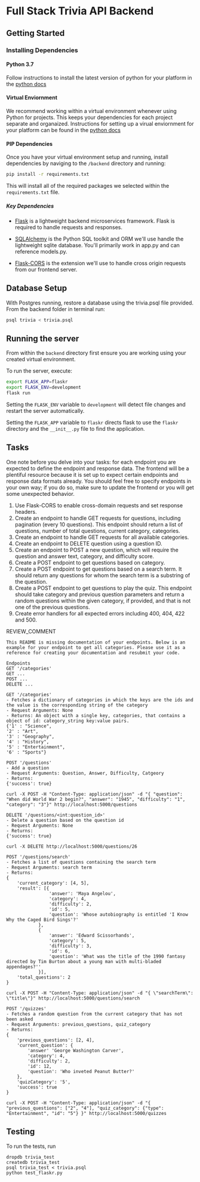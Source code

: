 # Full Stack Trivia API Backend

## Getting Started

### Installing Dependencies

#### Python 3.7

Follow instructions to install the latest version of python for your platform in the [python docs](https://docs.python.org/3/using/unix.html#getting-and-installing-the-latest-version-of-python)

#### Virtual Enviornment

We recommend working within a virtual environment whenever using Python for projects. This keeps your dependencies for each project separate and organaized. Instructions for setting up a virual enviornment for your platform can be found in the [python docs](https://packaging.python.org/guides/installing-using-pip-and-virtual-environments/)

#### PIP Dependencies

Once you have your virtual environment setup and running, install dependencies by naviging to the `/backend` directory and running:

```bash
pip install -r requirements.txt
```

This will install all of the required packages we selected within the `requirements.txt` file.

##### Key Dependencies

- [Flask](http://flask.pocoo.org/)  is a lightweight backend microservices framework. Flask is required to handle requests and responses.

- [SQLAlchemy](https://www.sqlalchemy.org/) is the Python SQL toolkit and ORM we'll use handle the lightweight sqlite database. You'll primarily work in app.py and can reference models.py. 

- [Flask-CORS](https://flask-cors.readthedocs.io/en/latest/#) is the extension we'll use to handle cross origin requests from our frontend server. 

## Database Setup
With Postgres running, restore a database using the trivia.psql file provided. From the backend folder in terminal run:
```bash
psql trivia < trivia.psql
```

## Running the server

From within the `backend` directory first ensure you are working using your created virtual environment.

To run the server, execute:

```bash
export FLASK_APP=flaskr
export FLASK_ENV=development
flask run
```

Setting the `FLASK_ENV` variable to `development` will detect file changes and restart the server automatically.

Setting the `FLASK_APP` variable to `flaskr` directs flask to use the `flaskr` directory and the `__init__.py` file to find the application. 

## Tasks

One note before you delve into your tasks: for each endpoint you are expected to define the endpoint and response data. The frontend will be a plentiful resource because it is set up to expect certain endpoints and response data formats already. You should feel free to specify endpoints in your own way; if you do so, make sure to update the frontend or you will get some unexpected behavior. 

1. Use Flask-CORS to enable cross-domain requests and set response headers. 
2. Create an endpoint to handle GET requests for questions, including pagination (every 10 questions). This endpoint should return a list of questions, number of total questions, current category, categories. 
3. Create an endpoint to handle GET requests for all available categories. 
4. Create an endpoint to DELETE question using a question ID. 
5. Create an endpoint to POST a new question, which will require the question and answer text, category, and difficulty score. 
6. Create a POST endpoint to get questions based on category. 
7. Create a POST endpoint to get questions based on a search term. It should return any questions for whom the search term is a substring of the question. 
8. Create a POST endpoint to get questions to play the quiz. This endpoint should take category and previous question parameters and return a random questions within the given category, if provided, and that is not one of the previous questions. 
9. Create error handlers for all expected errors including 400, 404, 422 and 500. 

REVIEW_COMMENT
```
This README is missing documentation of your endpoints. Below is an example for your endpoint to get all categories. Please use it as a reference for creating your documentation and resubmit your code. 

Endpoints
GET '/categories'
GET ...
POST ...
DELETE ...

GET '/categories'
- Fetches a dictionary of categories in which the keys are the ids and the value is the corresponding string of the category
- Request Arguments: None
- Returns: An object with a single key, categories, that contains a object of id: category_string key:value pairs. 
{'1' : "Science",
'2' : "Art",
'3' : "Geography",
'4' : "History",
'5' : "Entertainment",
'6' : "Sports"}

POST '/questions'
- Add a question 
- Request Arguments: Question, Answer, Difficulty, Catgeory
- Returns: 
{'success': true}

curl -X POST -H "Content-Type: application/json" -d "{ "question": "When did World War 2 begin?", "answer": "1945", "difficulty": "1", "category": "3"}" http://localhost:5000/questions

DELETE '/questions/<int:question_id>'
- Delete a question based on the question id
- Request Arguments: None
- Returns:
{'success': true}

curl -X DELETE http://localhost:5000/questions/26

POST '/questions/search'
- Fetches a list of questions containing the search term
- Request Arguments: search term
- Returns: 
{
    'current_category': [4, 5],
    'result': [{
                'answer': 'Maya Angelou',
                'category': 4, 
                'difficulty': 2,
                'id': 5,
                'question': 'Whose autobiography is entitled 'I Know Why the Caged Bird Sings'?'
            },
            {
                'answer': 'Edward Scissorhands',
                'category': 5,
                'difficulty': 3,
                'id': 6,
                'question': 'What was the title of the 1990 fantasy directed by Tim Burton about a young man with multi-bladed appendages?''
            }],
    'total_questions': 2
}

curl -X POST -H "Content-Type: application/json" -d "{ \"searchTerm\": \"title\"}" http://localhost:5000/questions/search

POST '/quizzes'
- Fetches a random question from the current category that has not been asked
- Request Arguments: previous_questions, quiz_category
- Returns:
{
    'previous_questions': [2, 4],
    'current_question': {
        'answer' 'George Washington Carver',
        'category': 4,
        'difficulty': 2,
        'id': 12,
        'question': 'Who inveted Peanut Butter?'
    },
    'quizCategory': '5',
    'success': true
}

curl -X POST -H "Content-Type: application/json" -d "{ "previous_questions": ["2", "4"], "quiz_category": {"type": "Entertainment", "id": "5"} }" http://localhost:5000/quizzes

```


## Testing
To run the tests, run
```
dropdb trivia_test
createdb trivia_test
psql trivia_test < trivia.psql
python test_flaskr.py
```